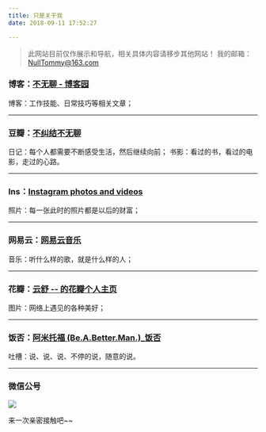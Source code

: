 ```yaml
---
title: 只是关于我
date: 2018-09-11 17:52:27

---
```


> 此网站目前仅作展示和导航，相关具体内容请移步其他网站！
> 我的邮箱：NullTommy@163.com

### **博客：[不无聊 \- 博客园](http://www.cnblogs.com/buwuliao/)**

博客：工作技能、日常技巧等相关文章；

---

### **豆瓣：[不纠结不无聊](https://www.douban.com/people/67399719/)**

日记：每个人都需要不断感受生活，然后继续向前；
书影：看过的书，看过的电影，走过的心路。

---

### **Ins：[Instagram photos and videos](https://www.instagram.com/haichenpang/?hl=en)**

照片：每一张此时的照片都是以后的财富；

---

### **网易云：[网易云音乐](https://music.163.com/#/my/m/music/playlist?id=21753822)**

音乐：听什么样的歌，就是什么样的人；

---

### **花瓣：[云舒 \-\- 的花瓣个人主页](http://huaban.com/a9lbgu5hrao/)**

图片：网络上遇见的各种美好；

---

### **饭否：[阿米托福 \(Be\.A\.Better\.Man\.\)\_饭否](http://fanfou.com/Be.A.Better.Man.)**

吐槽：说、说、说、不停的说，随意的说。

---

### **微信公号**

![](https://raw.githubusercontent.com/SmallNum/MyPic/master/img/20180913183730.png)

来一次亲密接触吧~~


